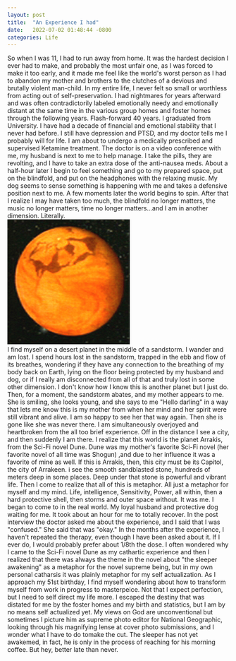```yaml
---
layout: post
title:  "An Experience I had"
date:   2022-07-02 01:48:44 -0800
categories: Life
---
```

So when I was 11, I had to run away from home. It was the hardest decision I ever had to make, and probably the most unfair one, as I was forced to make it too early, and it made me feel like the world's worst person as I had to abandon my mother and brothers to the clutches of a devious and brutally violent man-child. In my entire life, I never felt so small or worthless from acting out of self-preservation. I had nightmares for years afterward and was often contradictorily labeled emotionally needy and emotionally distant at the same time in the various group homes and foster homes through the following years. 
Flash-forward 40 years. I graduated from University. I have had a decade of financial and emotional stability that I never had before. I still have depression and PTSD, and my doctor tells me I probably will for life. 
I am about to undergo a medically prescribed and supervised Ketamine treatment. The doctor is on a video conference with me, my husband is next to me to help manage. I take the pills, they are revolting, and I have to take an extra dose of the anti-nausea meds. About a half-hour later I begin to feel something and go to my prepared space, put on the blindfold, and put on the headphones with the relaxing music. My dog seems to sense something is happening with me and takes a defensive position next to me. A few moments later the world begins to spin. After that I realize I may have taken too much, the blindfold no longer matters, the music no longer matters, time no longer matters...and I am in another dimension. Literally.
<br clear="all">
<img src="../images/Arrakis.jpg" width="278" height="283" alt="">
<br clear="all">
I find myself on a desert planet in the middle of a sandstorm. I wander and am lost. I spend hours lost in the sandstorm, trapped in the ebb and flow of its breathes, wondering if they have any connection to the breathing of my body back on Earth, lying on the floor being protected by my husband and dog, or if I really am disconnected from all of that and truly lost in some other dimension. I don't know how I know this is another planet but I just do. Then, for a moment, the sandstorm abates, and my mother appears to me. She is smiling, she looks young, and she says to me "Hello darling" in a way that lets me know this is my mother from when her mind and her spirit were still vibrant and alive. I am so happy to see her that way again. Then she is gone like she was never there. I am simultaneously overjoyed and heartbroken from the all too brief experience. 
Off in the distance I see a city, and then suddenly I am there. I realize that this world is the planet Arrakis, from the Sci-Fi novel Dune. Dune was my mother's favorite Sci-Fi novel (her favorite novel of all time was Shogun) ,and due to her influence it was a favorite of mine as well. If this is Arrakis, then, this city must be its Capitol, the city of Arrakeen. i see the smooth sandblasted stone, hundreds of meters deep in some places. Deep under that stone is powerful and vibrant life. Then I come to realize that all of this is metaphor. All just a metaphor for myself and my mind. Life, intelligence, Sensitivity, Power, all within, then a hard protective shell, then storms and outer space without. It was me. 
I began to come to in the real world. My loyal husband and protective dog waiting for me. It took about an hour for me to totally recover. In the post interview the doctor asked me about the experience, and I said that I was "confused." She said that was "okay."
In the months after the experience, I haven't repeated the therapy, even though I have been asked about it. If I ever do, I would probably prefer about 1/8th the dose. I often wondered why I came to the Sci-Fi novel Dune as my cathartic experience and then I realized that there was always the theme in the novel about "the sleeper awakening" as a metaphor for the novel supreme being, but in my own personal catharsis it was plainly metaphor for my self actualization. 
As I approach my 51st birthday, I find myself wondering about how to transform myself from work in progress to masterpeice. Not that I expect perfection, but I need to self direct my life more. I escaped the destiny that was distated for me by the foster homes and my birth and statistics, but I am by no means self actualized yet. My views on God are unconventional but sometimes I picture him as supreme photo editor for National Geographic, looking through his magnifying lense at cover photo submissions, and I wonder what I have to do tomake the cut. 
The sleeper has not yet awakemed, in fact, he is only in the process of reaching for his morning coffee. But hey, better late than never. 
	
	



 

